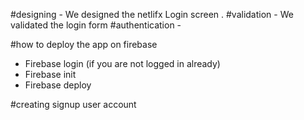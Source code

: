 #designing - We designed the netlifx Login screen .
#validation -  We validated the login form
#authentication - 

#how to deploy the app on firebase 
- Firebase login (if you are not logged in already)
- Firebase init
- Firebase deploy 

#creating signup user account
